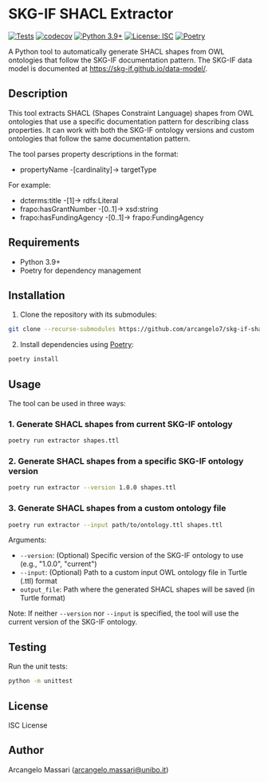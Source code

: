 # SKG-IF SHACL Extractor

[![Tests](https://github.com/arcangelo7/skg-if-shacl-extractor/actions/workflows/tests.yml/badge.svg)](https://github.com/arcangelo7/skg-if-shacl-extractor/actions/workflows/tests.yml)
[![codecov](https://codecov.io/gh/arcangelo7/skg-if-shacl-extractor/branch/main/graph/badge.svg)](https://codecov.io/gh/arcangelo7/skg-if-shacl-extractor)
[![Python 3.9+](https://img.shields.io/badge/python-3.9+-blue.svg)](https://www.python.org/downloads/)
[![License: ISC](https://img.shields.io/badge/License-ISC-blue.svg)](https://opensource.org/licenses/ISC)
[![Poetry](https://img.shields.io/endpoint?url=https://python-poetry.org/badge/v0.json)](https://python-poetry.org/)

A Python tool to automatically generate SHACL shapes from OWL ontologies that follow the SKG-IF documentation pattern. The SKG-IF data model is documented at https://skg-if.github.io/data-model/.

## Description

This tool extracts SHACL (Shapes Constraint Language) shapes from OWL ontologies that use a specific documentation pattern for describing class properties. It can work with both the SKG-IF ontology versions and custom ontologies that follow the same documentation pattern.

The tool parses property descriptions in the format:

- propertyName -[cardinality]-> targetType

For example:

- dcterms:title -[1]-> rdfs:Literal
- frapo:hasGrantNumber -[0..1]-> xsd:string
- frapo:hasFundingAgency -[0..1]-> frapo:FundingAgency

## Requirements

- Python 3.9+
- Poetry for dependency management

## Installation

1. Clone the repository with its submodules:

```bash
git clone --recurse-submodules https://github.com/arcangelo7/skg-if-shacl-extractor.git
```

2. Install dependencies using [Poetry](https://python-poetry.org/):

```bash
poetry install
```

## Usage

The tool can be used in three ways:

### 1. Generate SHACL shapes from current SKG-IF ontology

```bash
poetry run extractor shapes.ttl
```

### 2. Generate SHACL shapes from a specific SKG-IF ontology version

```bash
poetry run extractor --version 1.0.0 shapes.ttl
```

### 3. Generate SHACL shapes from a custom ontology file

```bash
poetry run extractor --input path/to/ontology.ttl shapes.ttl
```

Arguments:

- `--version`: (Optional) Specific version of the SKG-IF ontology to use (e.g., "1.0.0", "current")
- `--input`: (Optional) Path to a custom input OWL ontology file in Turtle (.ttl) format
- `output_file`: Path where the generated SHACL shapes will be saved (in Turtle format)

Note: If neither `--version` nor `--input` is specified, the tool will use the current version of the SKG-IF ontology.

## Testing

Run the unit tests:

```bash
python -m unittest
```

## License

ISC License

## Author

Arcangelo Massari (arcangelo.massari@unibo.it)
